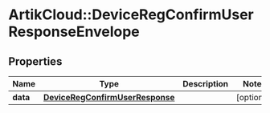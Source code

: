 # ArtikCloud::DeviceRegConfirmUserResponseEnvelope

## Properties
Name | Type | Description | Notes
------------ | ------------- | ------------- | -------------
**data** | [**DeviceRegConfirmUserResponse**](DeviceRegConfirmUserResponse.md) |  | [optional] 


